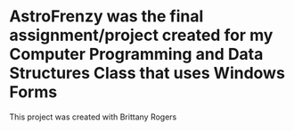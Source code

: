 # AstroFrenzy was the final assignment/project created for my Computer Programming and Data Structures Class that uses Windows Forms
This project was created with Brittany Rogers
